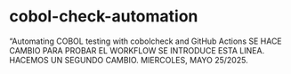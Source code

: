 # cobol-check-automation
“Automating COBOL testing with cobolcheck and GitHub Actions
SE HACE CAMBIO PARA PROBAR EL WORKFLOW
SE INTRODUCE ESTA LINEA.
HACEMOS UN SEGUNDO CAMBIO. MIERCOLES, MAYO 25/2025.

